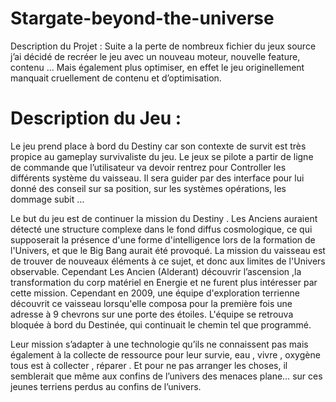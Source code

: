 # Stargate-beyond-the-universe

Description du Projet :
Suite a la perte de nombreux fichier du jeux source j’ai décidé de recréer le jeu avec un nouveau moteur, nouvelle feature, contenu ... 
Mais également plus optimiser, en effet le jeu originellement manquait cruellement de contenu et d’optimisation.



<h1>Description du Jeu :</h1>
Le jeu prend place à bord du Destiny car son contexte de survit est très propice au gameplay survivaliste du jeu.
Le jeux se pilote a partir de ligne de commande que l’utilisateur va devoir rentrez pour Controller les différents système du vaisseau. 
Il sera guider par des interface pour lui donné des conseil sur sa position, sur les systèmes opérations, les dommage subit …

Le but du jeu est de continuer la mission du Destiny . Les Anciens auraient détecté une structure complexe dans le fond diffus cosmologique, 
ce qui supposerait la présence d'une forme d'intelligence lors de la formation de l'Univers, et que le Big Bang aurait été provoqué. 
La mission du vaisseau est de trouver de nouveaux éléments à ce sujet, et donc aux limites de l'Univers observable.
Cependant Les Ancien (Alderant) découvrir l’ascension ,la transformation du corp matériel en Energie et ne furent plus intéresser par cette mission.
Cependant en 2009, une équipe d'exploration terrienne découvrit ce vaisseau lorsqu'elle composa pour la première fois une adresse à 9 chevrons sur une porte des étoiles. L'équipe se retrouva bloquée à bord du Destinée, qui continuait le chemin tel que programmé.

Leur mission s’adapter à une technologie qu’ils ne connaissent pas mais également à la collecte de ressource pour leur survie, eau , vivre , oxygène tous est à collecter , réparer . 
Et pour ne pas arranger les choses, il semblerait que même aux confins de l’univers des menaces plane… sur ces jeunes terriens perdus au confins de l’univers.


